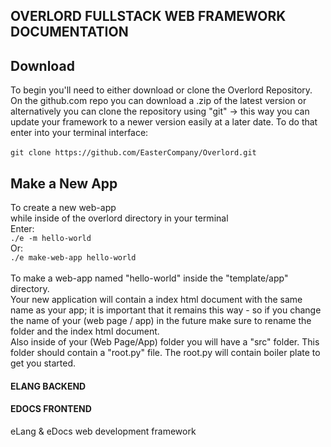 <h2 class="redline"> OVERLORD FULLSTACK WEB FRAMEWORK DOCUMENTATION </h2>
<h2> Download </h2>
<p>
  To begin you'll need to either download or clone the Overlord Repository.<br>
  On the github.com repo you can download a .zip of the latest version or alternatively you can clone the repository using "git" -> this way you can update your framework to a newer version easily at a later date. 
  To do that enter into your terminal interface:<br>
  <br>
  <code bash>git clone https://github.com/EasterCompany/Overlord.git</code>
</p>
<h2> Make a New App </h2>
<p> 
  To create a new web-app<br>while inside of the overlord directory in your terminal<br>
  Enter:<br>
  <code>./e -m hello-world</code><br>
  Or:<br>
  <code>./e make-web-app hello-world</code><br>
  <br>
  To make a web-app named "hello-world" inside the "template/app" directory.<br>
  Your new application will contain a index html document with the same name as your app; it is important that it remains this way - so if you change the name of your (web page / app) in the future make sure to rename the folder and the index html document.<br>
  Also inside of your (Web Page/App) folder you will have a "src" folder. This folder should contain a "root.py" file.
  The root.py will contain boiler plate to get you started.  
</p>
<h4> ELANG BACKEND </h4>
<p>  </p>
<h4> EDOCS FRONTEND </h4>
<p> eLang & eDocs web development framework </p>
